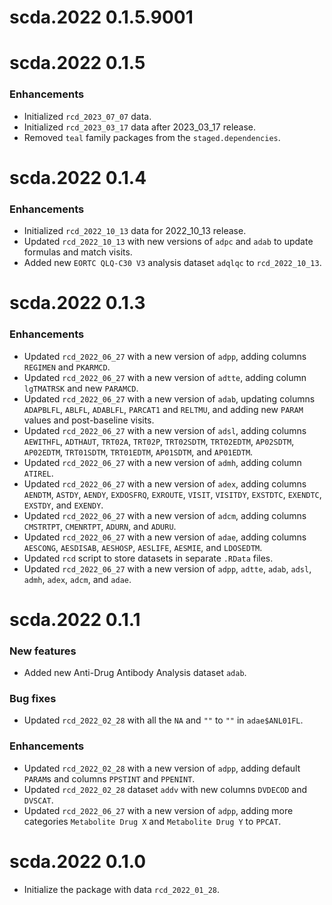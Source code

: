 # scda.2022 0.1.5.9001

# scda.2022 0.1.5

### Enhancements

* Initialized `rcd_2023_07_07` data.
* Initialized `rcd_2023_03_17` data after 2023_03_17 release.
* Removed `teal` family packages from the `staged.dependencies`.

# scda.2022 0.1.4

### Enhancements

* Initialized `rcd_2022_10_13` data for 2022_10_13 release.
* Updated `rcd_2022_10_13` with new versions of `adpc` and `adab` to update formulas and match visits.
* Added new `EORTC QLQ-C30 V3` analysis dataset `adqlqc` to `rcd_2022_10_13`.

# scda.2022 0.1.3

### Enhancements

* Updated `rcd_2022_06_27` with a new version of `adpp`, adding columns `REGIMEN` and `PKARMCD`.
* Updated `rcd_2022_06_27` with a new version of `adtte`, adding column `lgTMATRSK` and new `PARAMCD`.
* Updated `rcd_2022_06_27` with a new version of `adab`, updating columns `ADAPBLFL`, `ABLFL`, `ADABLFL`, `PARCAT1` and `RELTMU`, 
  and adding new `PARAM` values and post-baseline visits.
* Updated `rcd_2022_06_27` with a new version of `adsl`, adding columns `AEWITHFL`, `ADTHAUT`, `TRT02A`, `TRT02P`, `TRT02SDTM`, 
  `TRT02EDTM`, `AP02SDTM`, `AP02EDTM`, `TRT01SDTM`, `TRT01EDTM`, `AP01SDTM`, and `AP01EDTM`.
* Updated `rcd_2022_06_27` with a new version of `admh`, adding column `ATIREL`.
* Updated `rcd_2022_06_27` with a new version of `adex`, adding columns `AENDTM`, `ASTDY`, `AENDY`, `EXDOSFRQ`, `EXROUTE`, `VISIT`, 
  `VISITDY`, `EXSTDTC`, `EXENDTC`, `EXSTDY`, and `EXENDY`.
* Updated `rcd_2022_06_27` with a new version of `adcm`, adding columns `CMSTRTPT`, `CMENRTPT`, `ADURN`, and `ADURU`.
* Updated `rcd_2022_06_27` with a new version of `adae`, adding columns `AESCONG`, `AESDISAB`, `AESHOSP`, `AESLIFE`, `AESMIE`, and `LDOSEDTM`.
* Updated `rcd` script to store datasets in separate `.RData` files.
* Updated `rcd_2022_06_27` with a new version of `adpp`, `adtte`, `adab`, `adsl`, `admh`, `adex`, `adcm`, and `adae`.

# scda.2022 0.1.1

### New features 

* Added new Anti-Drug Antibody Analysis dataset `adab`.

### Bug fixes

* Updated `rcd_2022_02_28` with all the `NA` and `""` to `""` in `adae$ANL01FL`.

### Enhancements
  
* Updated `rcd_2022_02_28` with a new version of `adpp`, adding default `PARAM`s and columns `PPSTINT` and `PPENINT`.
* Updated `rcd_2022_02_28` dataset `addv` with new columns `DVDECOD` and `DVSCAT`.
* Updated `rcd_2022_06_27` with a new version of `adpp`, adding more categories `Metabolite Drug X` and `Metabolite Drug Y` to `PPCAT`.
# scda.2022 0.1.0

* Initialize the package with data `rcd_2022_01_28`.
